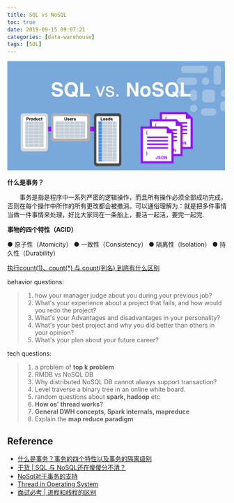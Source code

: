 ```yaml
---
title: SQL vs NoSQL
toc: true
date: 2019-09-15 09:07:21
categories: [data-warehouse]
tags: [SQL]
---
```


<img src="/images/sql/sql-vs-nosql.png" width="500" alt="" />

<!-- more -->
        
**什么是事务？**

　　事务是指是程序中一系列严密的逻辑操作，而且所有操作必须全部成功完成，否则在每个操作中所作的所有更改都会被撤消。可以通俗理解为：就是把多件事情当做一件事情来处理，好比大家同在一条船上，要活一起活，要完一起完.

**事物的四个特性（ACID）**

● 原子性（Atomicity）
● 一致性（Consistency）
● 隔离性（Isolation）
● 持久性（Durability）


[执行count(1)、count(*) 与 count(列名) 到底有什么区别](https://zhuanlan.zhihu.com/p/89299468)

behavior questions:

> 1. how your manager judge about you during your previous job? 
> 2. What's your experience about a project that fails, and how would you redo the project? 
> 3. What's your Advantages and disadvantages in your personality? 
> 4. What's your best project and why you did better than others in your opinion? 
> 5. What's your plan about your future career? 

tech questions:

> 1. a problem of **top k problem** 
> 2. RMDB vs NoSQL DB
> 3. Why distributed NoSQL DB cannot always support transaction?
> 4. Level traverse a binary tree in an online white board.  
> 5. random questions about **spark, hadoop** etc
> 6. **How os' thread works?**
> 7. **General DWH concepts, Spark internals, mapreduce**
> 8. Explain the **map reduce paradigm**

## Reference

- [什么是事务？事务的四个特性以及事务的隔离级别](https://cloud.tencent.com/developer/article/1133074)
- [干货 | SQL 与 NoSQL还在傻傻分不清？](https://zhuanlan.zhihu.com/p/63371253)
- [NoSql对于事务的支持](https://blog.csdn.net/kezhong_wxl/article/details/77000947)
- [Thread in Operating System](https://www.geeksforgeeks.org/thread-in-operating-system/)
- [面试必考 | 进程和线程的区别](https://zhuanlan.zhihu.com/p/114453309)


